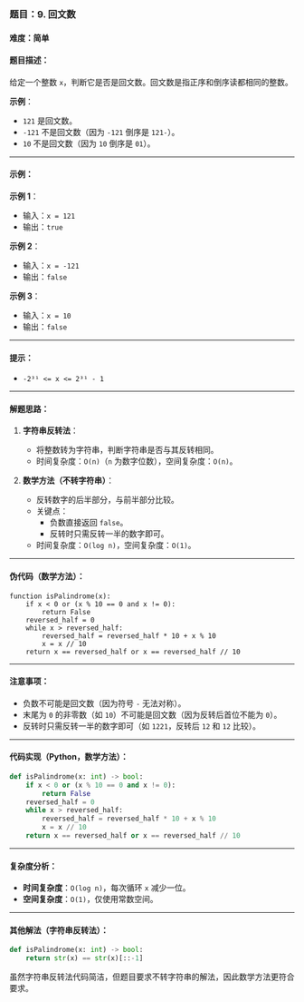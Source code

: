 ### 题目：9. 回文数

#### 难度：简单

#### 题目描述：
给定一个整数 `x`，判断它是否是回文数。回文数是指正序和倒序读都相同的整数。

**示例**：
- `121` 是回文数。
- `-121` 不是回文数（因为 `-121` 倒序是 `121-`）。
- `10` 不是回文数（因为 `10` 倒序是 `01`）。

---

#### 示例：

**示例 1**：
- 输入：`x = 121`
- 输出：`true`

**示例 2**：
- 输入：`x = -121`
- 输出：`false`

**示例 3**：
- 输入：`x = 10`
- 输出：`false`

---

#### 提示：
- `-2³¹ <= x <= 2³¹ - 1`

---

#### 解题思路：
1. **字符串反转法**：
   - 将整数转为字符串，判断字符串是否与其反转相同。
   - 时间复杂度：`O(n)`（`n` 为数字位数），空间复杂度：`O(n)`。

2. **数学方法（不转字符串）**：
   - 反转数字的后半部分，与前半部分比较。
   - 关键点：
     - 负数直接返回 `false`。
     - 反转时只需反转一半的数字即可。
   - 时间复杂度：`O(log n)`，空间复杂度：`O(1)`。

---

#### 伪代码（数学方法）：
```
function isPalindrome(x):
    if x < 0 or (x % 10 == 0 and x != 0):
        return False
    reversed_half = 0
    while x > reversed_half:
        reversed_half = reversed_half * 10 + x % 10
        x = x // 10
    return x == reversed_half or x == reversed_half // 10
```

---

#### 注意事项：
- 负数不可能是回文数（因为符号 `-` 无法对称）。
- 末尾为 `0` 的非零数（如 `10`）不可能是回文数（因为反转后首位不能为 `0`）。
- 反转时只需反转一半的数字即可（如 `1221`，反转后 `12` 和 `12` 比较）。

---

#### 代码实现（Python，数学方法）：
```python
def isPalindrome(x: int) -> bool:
    if x < 0 or (x % 10 == 0 and x != 0):
        return False
    reversed_half = 0
    while x > reversed_half:
        reversed_half = reversed_half * 10 + x % 10
        x = x // 10
    return x == reversed_half or x == reversed_half // 10
```

---

#### 复杂度分析：
- **时间复杂度**：`O(log n)`，每次循环 `x` 减少一位。
- **空间复杂度**：`O(1)`，仅使用常数空间。

---

#### 其他解法（字符串反转法）：
```python
def isPalindrome(x: int) -> bool:
    return str(x) == str(x)[::-1]
```

虽然字符串反转法代码简洁，但题目要求不转字符串的解法，因此数学方法更符合要求。